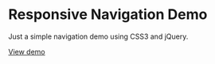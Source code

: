 # Responsive Navigation Demo

Just a simple navigation demo using CSS3 and jQuery. 

[View demo](http://arbutuscreative.ca/darthvadur/demos/responsive-nav/)
